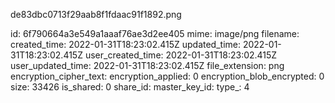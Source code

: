 de83dbc0713f29aab8f1fdaac91f1892.png

id: 6f790664a3e549a1aaaf76ae3d2ee405
mime: image/png
filename: 
created_time: 2022-01-31T18:23:02.415Z
updated_time: 2022-01-31T18:23:02.415Z
user_created_time: 2022-01-31T18:23:02.415Z
user_updated_time: 2022-01-31T18:23:02.415Z
file_extension: png
encryption_cipher_text: 
encryption_applied: 0
encryption_blob_encrypted: 0
size: 33426
is_shared: 0
share_id: 
master_key_id: 
type_: 4